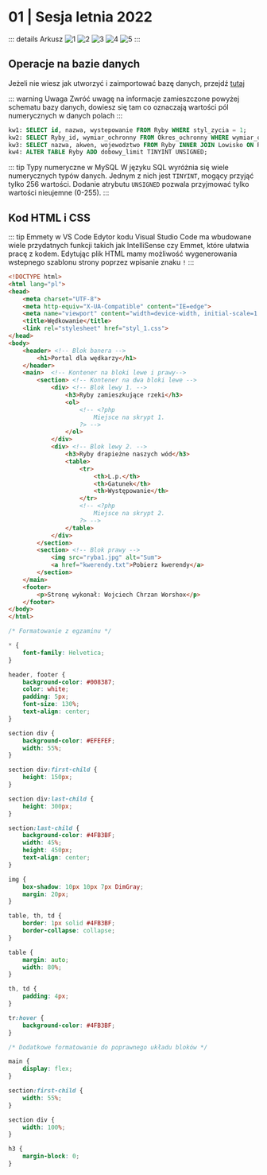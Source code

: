 # 01 | Sesja letnia 2022

::: details Arkusz
![1](/inf03/2022-lato-wersja-1/strona-1.png)
![2](/inf03/2022-lato-wersja-1/strona-2.png)
![3](/inf03/2022-lato-wersja-1/strona-3.png)
![4](/inf03/2022-lato-wersja-1/strona-4.png)
![5](/inf03/2022-lato-wersja-1/strona-5.png)
:::

## Operacje na bazie danych

Jeżeli nie wiesz jak utworzyć i zaimportować bazę danych, przejdź [tutaj](/inf03/wskazowki-pomoc/tworzenie-import-bazy)

::: warning Uwaga
Zwróć uwagę na informacje zamieszczone powyżej schematu bazy danych, dowiesz się tam co oznaczają wartości pól numerycznych w danych polach
:::

<CodeGroup>
  <CodeGroupItem title="kwerendy.txt">

```sql
kw1: SELECT id, nazwa, wystepowanie FROM Ryby WHERE styl_zycia = 1;
kw2: SELECT Ryby_id, wymiar_ochronny FROM Okres_ochronny WHERE wymiar_ochronny < 30;
kw3: SELECT nazwa, akwen, wojewodztwo FROM Ryby INNER JOIN Lowisko ON Ryby.id = Lowisko.Ryby_id WHERE rodzaj = 3;
kw4: ALTER TABLE Ryby ADD dobowy_limit TINYINT UNSIGNED;
```

  </CodeGroupItem>
</CodeGroup>

::: tip Typy numeryczne w MySQL
W języku SQL wyróżnia się wiele numerycznych typów danych. Jednym z nich jest `TINYINT`, mogący przyjąć tylko 256 wartości. Dodanie atrybutu `UNSIGNED` pozwala przyjmować tylko wartości nieujemne (0-255).
:::

## Kod HTML i CSS

::: tip Emmety w VS Code
Edytor kodu Visual Studio Code ma wbudowane wiele przydatnych funkcji takich jak IntelliSense czy Emmet, które ułatwia pracę z kodem. Edytując plik HTML mamy możliwość wygenerowania wstepnego szablonu strony poprzez wpisanie znaku `!`
:::

<CodeGroup>
  <CodeGroupItem title="wedkuj.php">

```html
<!DOCTYPE html>
<html lang="pl">
<head>
    <meta charset="UTF-8">
    <meta http-equiv="X-UA-Compatible" content="IE=edge">
    <meta name="viewport" content="width=device-width, initial-scale=1.0">
    <title>Wędkowanie</title>
    <link rel="stylesheet" href="styl_1.css">
</head>
<body>
    <header> <!-- Blok banera -->
        <h1>Portal dla wędkarzy</h1>
    </header>
    <main>  <!-- Kontener na bloki lewe i prawy-->
        <section> <!-- Kontener na dwa bloki lewe -->
            <div> <!-- Blok lewy 1. -->
                <h3>Ryby zamieszkujące rzeki</h3>
                <ol>
                    <!-- <?php
                        Miejsce na skrypt 1.
                    ?> -->
                </ol>
            </div>
            <div> <!-- Blok lewy 2. -->
                <h3>Ryby drapieżne naszych wód</h3>
                <table>
                    <tr>
                        <th>L.p.</th>
                        <th>Gatunek</th>
                        <th>Występowanie</th>
                    </tr>
                    <!-- <?php
                        Miejsce na skrypt 2.
                    ?> -->
                </table>
            </div>
        </section>
        <section> <!-- Blok prawy -->
            <img src="ryba1.jpg" alt="Sum">
            <a href="kwerendy.txt">Pobierz kwerendy</a>
        </section>
    </main>
    <footer>
        <p>Stronę wykonał: Wojciech Chrzan Worshox</p>
    </footer>
</body>
</html>
```

  </CodeGroupItem>
  <CodeGroupItem title="styl_1.css">

```css
/* Formatowanie z egzaminu */

* {
    font-family: Helvetica;
}

header, footer {
    background-color: #008387;
    color: white;
    padding: 5px;
    font-size: 130%;
    text-align: center;
}

section div {
    background-color: #EFEFEF;
    width: 55%;
}

section div:first-child {
    height: 150px;
}

section div:last-child {
    height: 300px;
}

section:last-child {
    background-color: #4FB3BF;
    width: 45%;
    height: 450px;
    text-align: center;
}

img {
    box-shadow: 10px 10px 7px DimGray;
    margin: 20px;
}

table, th, td {
    border: 1px solid #4FB3BF;
    border-collapse: collapse;
}

table {
    margin: auto;
    width: 80%;
}

th, td {
    padding: 4px;
}

tr:hover {
    background-color: #4FB3BF;
}

/* Dodatkowe formatowanie do poprawnego układu bloków */

main {
    display: flex;
}

section:first-child {
    width: 55%;
}

section div {
    width: 100%;
}

h3 {
    margin-block: 0;
}
```

  </CodeGroupItem>
</CodeGroup>

